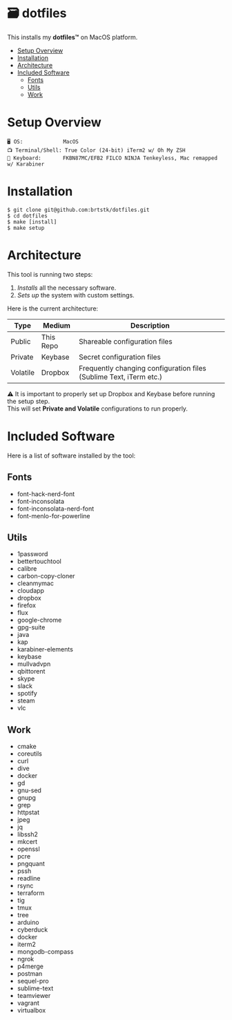 # 🗃 dotfiles

This installs my **dotfiles™** on MacOS platform.

<!-- TOC -->

- [Setup Overview](#setup-overview)
- [Installation](#installation)
- [Architecture](#architecture)
- [Included Software](#included-software)
  - [Fonts](#fonts)
  - [Utils](#utils)
  - [Work](#work)

<!-- /TOC -->

# Setup Overview

```
🖥 OS:             MacOS
📺 Terminal/Shell: True Color (24-bit) iTerm2 w/ Oh My ZSH
📇 Keyboard:       FKBN87MC/EFB2 FILCO NINJA Tenkeyless, Mac remapped w/ Karabiner
```

# Installation

```
$ git clone git@github.com:brtstk/dotfiles.git
$ cd dotfiles
$ make [install]
$ make setup
```

# Architecture
This tool is running two steps:
1. *Installs* all the necessary software.
2. *Sets up* the system with custom settings.

Here is the current architecture:

| Type | Medium | Description |
| --- | --- | --- |
| Public | This Repo | Shareable configuration files |
| Private | Keybase | Secret configuration files |
| Volatile | Dropbox | Frequently changing configuration files (Sublime Text, iTerm etc.) |

⚠️ It is important to properly set up Dropbox and Keybase before running the setup step.\
This will set **Private and Volatile** configurations to run properly.

# Included Software
Here is a list of software installed by the tool:

## Fonts
- font-hack-nerd-font
- font-inconsolata
- font-inconsolata-nerd-font
- font-menlo-for-powerline

## Utils
- 1password
- bettertouchtool
- calibre
- carbon-copy-cloner
- cleanmymac
- cloudapp
- dropbox
- firefox
- flux
- google-chrome
- gpg-suite
- java
- kap
- karabiner-elements
- keybase
- mullvadvpn
- qbittorent
- skype
- slack
- spotify
- steam
- vlc

## Work
- cmake
- coreutils
- curl
- dive
- docker
- gd
- gnu-sed
- gnupg
- grep
- httpstat
- jpeg
- jq
- libssh2
- mkcert
- openssl
- pcre
- pngquant
- pssh
- readline
- rsync
- terraform
- tig
- tmux
- tree
- arduino
- cyberduck
- docker
- iterm2
- mongodb-compass
- ngrok
- p4merge
- postman
- sequel-pro
- sublime-text
- teamviewer
- vagrant
- virtualbox
